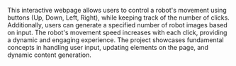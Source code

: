 This interactive webpage allows users to control a robot's movement using buttons (Up, Down, Left, Right), while keeping track of the number of clicks. 
Additionally, users can generate a specified number of robot images based on input. The robot's movement speed increases with each click, providing a dynamic 
and engaging experience. The project showcases fundamental concepts in handling user input, updating elements on the page, and dynamic content generation.